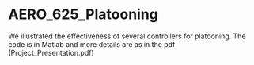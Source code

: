 # AERO_625_Platooning
We illustrated the effectiveness of several controllers for platooning. The code is in Matlab and more details are as in the pdf (Project_Presentation.pdf)
